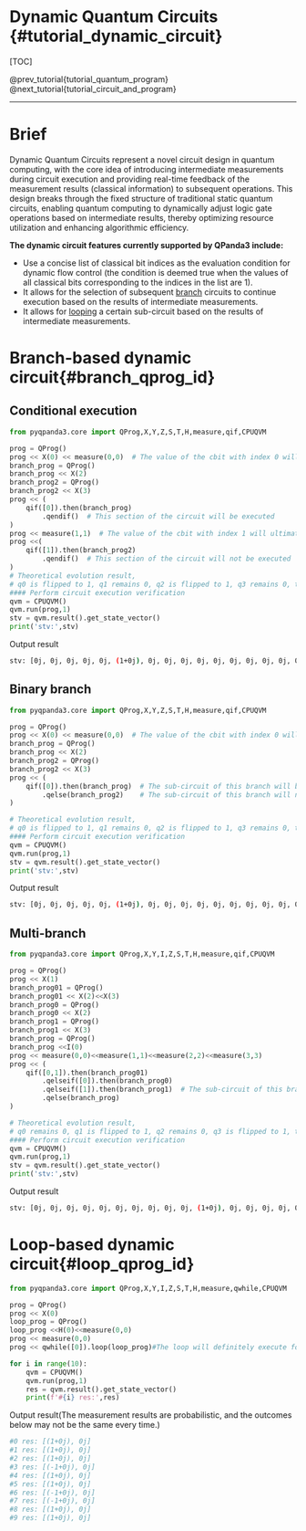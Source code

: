 Dynamic Quantum Circuits {#tutorial_dynamic_circuit}  
=============================================================  

[TOC]  

@prev_tutorial{tutorial_quantum_program}  
@next_tutorial{tutorial_circuit_and_program}  

-------------------------------------------------------------------------------------------------------------------------------

# Brief

Dynamic Quantum Circuits represent a novel circuit design in quantum computing, with the core idea of introducing intermediate measurements during circuit execution and providing real-time feedback of the measurement results (classical information) to subsequent operations. This design breaks through the fixed structure of traditional static quantum circuits, enabling quantum computing to dynamically adjust logic gate operations based on intermediate results, thereby optimizing resource utilization and enhancing algorithmic efficiency.

**The dynamic circuit features currently supported by QPanda3 include:**
- Use a concise list of classical bit indices as the evaluation condition for dynamic flow control (the condition is deemed true when the values of all classical bits corresponding to the indices in the list are 1).
- It allows for the selection of subsequent [branch](#branch_qprog_id) circuits to continue execution based on the results of intermediate measurements.
- It allows for [looping](#loop_qprog_id) a certain sub-circuit based on the results of intermediate measurements.

# Branch-based dynamic circuit{#branch_qprog_id}

## Conditional execution

```python
from pyqpanda3.core import QProg,X,Y,Z,S,T,H,measure,qif,CPUQVM

prog = QProg()
prog << X(0) << measure(0,0)  # The value of the cbit with index 0 will ultimately be 1
branch_prog = QProg()
branch_prog << X(2)
branch_prog2 = QProg()
branch_prog2 << X(3)
prog << (
    qif([0]).then(branch_prog)
        .qendif()  # This section of the circuit will be executed
)
prog << measure(1,1)  # The value of the cbit with index 1 will ultimately be 0
prog <<(
    qif([1]).then(branch_prog2)
        .qendif()  # This section of the circuit will not be executed
)
# Theoretical evolution result,
# q0 is flipped to 1, q1 remains 0, q2 is flipped to 1, q3 remains 0, the final state is 0101, i.e., the element with index 5 in the state vector has a value of 1
#### Perform circuit execution verification
qvm = CPUQVM()
qvm.run(prog,1)
stv = qvm.result().get_state_vector()
print('stv:',stv)
```
Output result
```bash
stv: [0j, 0j, 0j, 0j, 0j, (1+0j), 0j, 0j, 0j, 0j, 0j, 0j, 0j, 0j, 0j, 0j]
```

## Binary branch

```python
from pyqpanda3.core import QProg,X,Y,Z,S,T,H,measure,qif,CPUQVM

prog = QProg()
prog << X(0) << measure(0,0)  # The value of the cbit with index 0 will ultimately be 1
branch_prog = QProg()
branch_prog << X(2)
branch_prog2 = QProg()
branch_prog2 << X(3)
prog << (
    qif([0]).then(branch_prog)  # The sub-circuit of this branch will be executed
        .qelse(branch_prog2)    # The sub-circuit of this branch will not be executed
)

# Theoretical evolution result,
# q0 is flipped to 1, q1 remains 0, q2 is flipped to 1, q3 remains 0, the final state is 0101, i.e., the element with index 5 in the state vector has a value of 1
#### Perform circuit execution verification
qvm = CPUQVM()
qvm.run(prog,1)
stv = qvm.result().get_state_vector()
print('stv:',stv)
```
Output result
```bash
stv: [0j, 0j, 0j, 0j, 0j, (1+0j), 0j, 0j, 0j, 0j, 0j, 0j, 0j, 0j, 0j, 0j]
```

## Multi-branch

```python
from pyqpanda3.core import QProg,X,Y,I,Z,S,T,H,measure,qif,CPUQVM

prog = QProg()
prog << X(1)
branch_prog01 = QProg()
branch_prog01 << X(2)<<X(3)
branch_prog0 = QProg()
branch_prog0 << X(2)
branch_prog1 = QProg()
branch_prog1 << X(3)
branch_prog = QProg()
branch_prog <<I(0)
prog << measure(0,0)<<measure(1,1)<<measure(2,2)<<measure(3,3)
prog << (
    qif([0,1]).then(branch_prog01)
        .qelseif([0]).then(branch_prog0)
        .qelseif([1]).then(branch_prog1)  # The sub-circuit of this branch will be executed
        .qelse(branch_prog)
)

# Theoretical evolution result,
# q0 remains 0, q1 is flipped to 1, q2 remains 0, q3 is flipped to 1, the final state is 1010, i.e., the element value at index 10 in the state vector is 1
#### Perform circuit execution verification
qvm = CPUQVM()
qvm.run(prog,1)
stv = qvm.result().get_state_vector()
print('stv:',stv)
```
Output result
```bash
stv: [0j, 0j, 0j, 0j, 0j, 0j, 0j, 0j, 0j, 0j, (1+0j), 0j, 0j, 0j, 0j, 0j]
```
# Loop-based dynamic circuit{#loop_qprog_id}

```python
from pyqpanda3.core import QProg,X,Y,I,Z,S,T,H,measure,qwhile,CPUQVM

prog = QProg()
prog << X(0)
loop_prog = QProg()
loop_prog <<H(0)<<measure(0,0)
prog << measure(0,0)
prog << qwhile([0]).loop(loop_prog)#The loop will definitely execute for the first time, and it will terminate when qubit 0 probabilistically takes on a value of 0.

for i in range(10):
    qvm = CPUQVM()
    qvm.run(prog,1)
    res = qvm.result().get_state_vector()
    print(f'#{i} res:',res)
```
Output result(The measurement results are probabilistic, and the outcomes below may not be the same every time.)
```bash
#0 res: [(1+0j), 0j]
#1 res: [(1+0j), 0j]
#2 res: [(1+0j), 0j]
#3 res: [(-1+0j), 0j]
#4 res: [(1+0j), 0j]
#5 res: [(1+0j), 0j]
#6 res: [(-1+0j), 0j]
#7 res: [(-1+0j), 0j]
#8 res: [(1+0j), 0j]
#9 res: [(1+0j), 0j]
```



